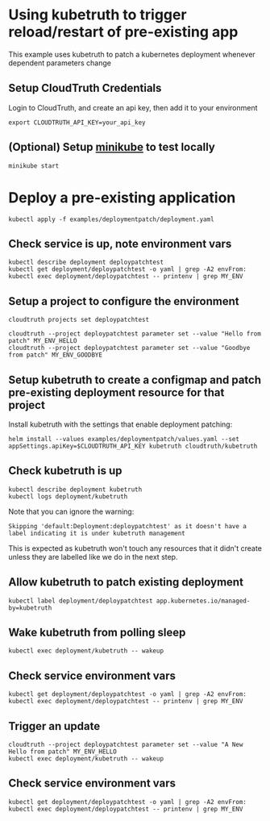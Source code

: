 # Using kubetruth to trigger reload/restart of pre-existing app

This example uses kubetruth to patch a kubernetes deployment whenever dependent parameters change

## Setup CloudTruth Credentials

Login to CloudTruth, and create an api key, then add it to your environment

```
export CLOUDTRUTH_API_KEY=your_api_key
```

## (Optional) Setup [minikube](https://minikube.sigs.k8s.io/docs/start/) to test locally
```
minikube start
```

# Deploy a pre-existing application

```
kubectl apply -f examples/deploymentpatch/deployment.yaml
```

## Check service is up, note environment vars

```
kubectl describe deployment deploypatchtest
kubectl get deployment/deploypatchtest -o yaml | grep -A2 envFrom:
kubectl exec deployment/deploypatchtest -- printenv | grep MY_ENV
```

## Setup a project to configure the environment

```
cloudtruth projects set deploypatchtest

cloudtruth --project deploypatchtest parameter set --value "Hello from patch" MY_ENV_HELLO
cloudtruth --project deploypatchtest parameter set --value "Goodbye from patch" MY_ENV_GOODBYE
```

## Setup kubetruth to create a configmap and patch pre-existing deployment resource for that project

Install kubetruth with the settings that enable deployment patching:
```
helm install --values examples/deploymentpatch/values.yaml --set appSettings.apiKey=$CLOUDTRUTH_API_KEY kubetruth cloudtruth/kubetruth
```

## Check kubetruth is up

```
kubectl describe deployment kubetruth
kubectl logs deployment/kubetruth
```

Note that you can ignore the warning:

```
Skipping 'default:Deployment:deploypatchtest' as it doesn't have a label indicating it is under kubetruth management
```
This is expected as kubetruth won't touch any resources that it didn't create unless they are labelled like we do in the next step.

## Allow kubetruth to patch existing deployment

```
kubectl label deployment/deploypatchtest app.kubernetes.io/managed-by=kubetruth
```

## Wake kubetruth from polling sleep

```
kubectl exec deployment/kubetruth -- wakeup
```

## Check service environment vars

```
kubectl get deployment/deploypatchtest -o yaml | grep -A2 envFrom:
kubectl exec deployment/deploypatchtest -- printenv | grep MY_ENV
```

## Trigger an update

```
cloudtruth --project deploypatchtest parameter set --value "A New Hello from patch" MY_ENV_HELLO
kubectl exec deployment/kubetruth -- wakeup
```

## Check service environment vars

```
kubectl get deployment/deploypatchtest -o yaml | grep -A2 envFrom:
kubectl exec deployment/deploypatchtest -- printenv | grep MY_ENV
```
